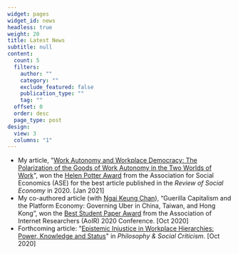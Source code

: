 ```yaml
---
widget: pages
widget_id: news
headless: true
weight: 20
title: Latest News
subtitle: null
content:
  count: 5
  filters:
    author: ""
    category: ""
    exclude_featured: false
    publication_type: ""
    tag: ""
  offset: 0
  order: desc
  page_type: post
design:
  view: 3
  columns: "1"
---
```

* My article, "[Work Autonomy and Workplace Democracy:  The Polarization of the Goods of Work Autonomy in the Two Worlds of Work](https://doi.org/10.1080/00346764.2019.1690671)", won the [Helen Potter Award](https://socialeconomics.org/awards-grants/hellen-potter-award/) from the Association for Social Economics (ASE) for the best article published in the *Review of Social Economy* in 2020. \[Jan 2021]
* My co-authored article (with [Ngai Keung Chan](https://ngaikeungchan.com/)), “Guerilla Capitalism and the Platform Economy: Governing Uber in China, Taiwan, and Hong Kong”, won the [Best Student Paper Award](https://aoir.org/awards/student-paper/) from the Association of Internet Researchers (AoIR) 2020 Conference. \[Oct 2020]
* Forthcoming article: "[Epistemic Injustice in Workplace Hierarchies: Power, Knowledge and Status](https://doi.org/10.1177%2F0191453720961523)" in *Philosophy & Social Criticism*.  \[Oct 2020]
